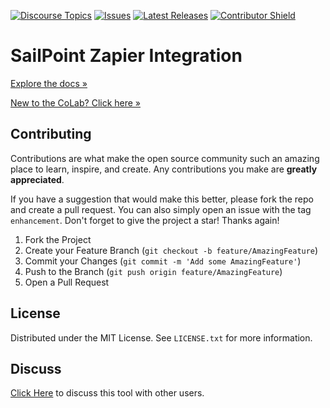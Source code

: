 [![Discourse Topics][discourse-shield]][discourse-url]
[![Issues][issues-shield]][issues-url]
[![Latest Releases][release-shield]][release-url]
[![Contributor Shield][contributor-shield]][contributors-url]

[discourse-shield]:https://img.shields.io/discourse/topics?label=Discuss%20This%20Tool&server=https%3A%2F%2Fdeveloper.sailpoint.com%2Fdiscuss
[discourse-url]:https://developer.sailpoint.com/discuss/t/sailpoint-zapier-integration/18177
[issues-shield]:https://img.shields.io/github/issues/sailpoint-oss/colab-sailpoint-zapier-integration?label=Issues
[issues-url]:https://github.com/sailpoint-oss/colab-sailpoint-zapier-integration/issues
[release-shield]: https://img.shields.io/github/v/release/sailpoint-oss/colab-sailpoint-zapier-integration?label=Current%20Release
[release-url]:https://github.com/sailpoint-oss/colab-sailpoint-zapier-integration/releases
[contributor-shield]:https://img.shields.io/github/contributors/sailpoint-oss/colab-sailpoint-zapier-integration?label=Contributors
[contributors-url]:https://github.com/sailpoint-oss/colab-sailpoint-zapier-integration/graphs/contributors

# SailPoint Zapier Integration
[Explore the docs »](https://developer.sailpoint.com/discuss/t/sailpoint-zapier-integration/18177)

[New to the CoLab? Click here »](https://developer.sailpoint.com/discuss/t/about-the-sailpoint-developer-community-colab/11230)

<!-- CONTRIBUTING -->
## Contributing

Contributions are what make the open source community such an amazing place to learn, inspire, and create. Any contributions you make are **greatly appreciated**.

If you have a suggestion that would make this better, please fork the repo and create a pull request. You can also simply open an issue with the tag `enhancement`.
Don't forget to give the project a star! Thanks again!

1. Fork the Project
2. Create your Feature Branch (`git checkout -b feature/AmazingFeature`)
3. Commit your Changes (`git commit -m 'Add some AmazingFeature'`)
4. Push to the Branch (`git push origin feature/AmazingFeature`)
5. Open a Pull Request

<!-- LICENSE -->
## License

Distributed under the MIT License. See `LICENSE.txt` for more information.

<!-- CONTACT -->
## Discuss
[Click Here](https://developer.sailpoint.com/discuss/t/sailpoint-zapier-integration/18177) to discuss this tool with other users.
